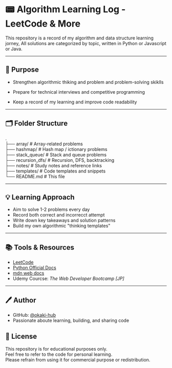 # 📟 Algorithm Learning Log - LeetCode & More

This repository is a record of my algorithm and data structure learning jorney,
All solutions are categorized by topic, written in Python or Javascript or Java.

---

## 📌 Purpose

- Strengthen algorithmic thiking and problem and problem-solving skiklls

- Prepare for technical interviews and competitive programming

- Keep a record of my learning and improve code readability

---

## 🗂️ Folder Structure

.  
├── array/ # Array-related problems  
├── hashmap/ # Hash map / ictionary problems  
├── stack_queue/ # Stack and queue problems  
├── recursion_dfs/ # Recursion, DFS, backtracking  
├── notes/ # Study notes and reference links  
├── templates/ # Code templates and snippets  
└── README.md # This file

---

## 💡 Learning Approach

- Aim to solve 1-2 problems every day
- Record both correct and incorrecct attempt
- Write down key takeaways and solution patterns
- Build my own algorithmic "thinking templates"

---

## 📚 Tools & Resources

- [LeetCode](https://leetcode.com)
- [Python Official Docs](https://docs.python.org/3/)
- [mdn web docs](https://developer.mozilla.org/ja/docs/Web)
- Udemy Courcse: _The Web Developer Bootcamp [JP]_

---

## 🖊️ Author

- GitHub: [@okaki-hub](https://github.com/okaki-hub)
- Passionate aboute learning, building, and sharing code

## 📜 License

This repository is for educational purposes only.  
Feel free to refer to the code for personal learning.  
Please refrain from using it for commercial purpose or redistribution.
